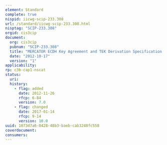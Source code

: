 ```yaml
---
element: Standard
complete: true
nispid: iicwg-scip-233.308
url: /standard/iicwg-scip-233.308.html
nisptag: "SCIP-233.308"
orgid: cis3cip
document:
  org: cis3cip
  pubnum: "SCIP-233.308"
  title: "MERCATOR ECDH Key Agreement and TEK Derivation Specification rev.1.0"
  date: "2012-10-17"
  version: "1"
applicability:
rp: c3b-cap1-nscat
status:
  uri: 
  history: 
    - flag: added
      date: 2012-11-26
      rfcp: 6-84
      version: 7.0
    - flag: changed
      date: 2017-01-14
      rfcp: 9-14
      version: 10.0
uuid: 1073d7a6-8428-48b3-baeb-cab3248fc558
coverdocument:
consumers:
---
```

